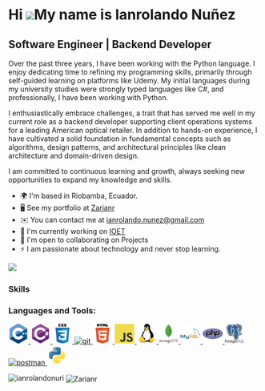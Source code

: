 Hi ![](https://user-images.githubusercontent.com/18350557/176309783-0785949b-9127-417c-8b55-ab5a4333674e.gif)My name is Ianrolando Nuñez
===================================================================================================================================

Software Engineer | Backend Developer
-------------------------------------------------------------

Over the past three years, I have been working with the Python language. I enjoy dedicating time to refining my programming skills, primarily through self-guided learning on platforms like Udemy. My initial languages during my university studies were strongly typed languages like C#, and professionally, I have been working with Python.

I enthusiastically embrace challenges, a trait that has served me well in my current role as a backend developer supporting client operations systems for a leading American optical retailer. In addition to hands-on experience, I have cultivated a solid foundation in fundamental concepts such as algorithms, design patterns, and architectural principles like clean architecture and domain-driven design.

I am committed to continuous learning and growth, always seeking new opportunities to expand my knowledge and skills.
* 🌍  I'm based in Riobamba, Ecuador.
* 🖥️  See my portfolio at [Zarianr](http://github.com/Zarianr?tab=repositories)
* ✉️  You can contact me at [ianrolando.nunez@gmail.com](mailto:ianrolando.nunez@gmail.com)
* 🚀  I'm currently working on [IOET](https://www.ioet.com/)
* 🤝  I'm open to collaborating on Projects
* ⚡  I am passionate about technology and never stop learning.

<a href="https://www.github.com/Zarianr" target="_blank" rel="noreferrer"><img
src="https://img.shields.io/github/followers/kevinjlope?logo=github&style=for-the-badge&color=0891b2&labelColor=1c1917" /></a>
### Skills

<h3 align="left">Languages and Tools:</h3>
<p align="left"> <a href="https://www.w3schools.com/cpp/" target="_blank" rel="noreferrer"> <img src="https://raw.githubusercontent.com/devicons/devicon/master/icons/cplusplus/cplusplus-original.svg" alt="cplusplus" width="40" height="40"/> </a> <a href="https://www.w3schools.com/cs/" target="_blank" rel="noreferrer"> <img src="https://raw.githubusercontent.com/devicons/devicon/master/icons/csharp/csharp-original.svg" alt="csharp" width="40" height="40"/> </a> <a href="https://www.w3schools.com/css/" target="_blank" rel="noreferrer"> <img src="https://raw.githubusercontent.com/devicons/devicon/master/icons/css3/css3-original-wordmark.svg" alt="css3" width="40" height="40"/> </a> <a href="https://git-scm.com/" target="_blank" rel="noreferrer"> <img src="https://www.vectorlogo.zone/logos/git-scm/git-scm-icon.svg" alt="git" width="40" height="40"/> </a> <a href="https://www.w3.org/html/" target="_blank" rel="noreferrer"> <img src="https://raw.githubusercontent.com/devicons/devicon/master/icons/html5/html5-original-wordmark.svg" alt="html5" width="40" height="40"/> </a> <a href="https://developer.mozilla.org/en-US/docs/Web/JavaScript" target="_blank" rel="noreferrer"> <img src="https://raw.githubusercontent.com/devicons/devicon/master/icons/javascript/javascript-original.svg" alt="javascript" width="40" height="40"/> </a> <a href="https://www.linux.org/" target="_blank" rel="noreferrer"> <img src="https://raw.githubusercontent.com/devicons/devicon/master/icons/linux/linux-original.svg" alt="linux" width="40" height="40"/> </a> <a href="https://www.mongodb.com/" target="_blank" rel="noreferrer"> <img src="https://raw.githubusercontent.com/devicons/devicon/master/icons/mongodb/mongodb-original-wordmark.svg" alt="mongodb" width="40" height="40"/> </a> <a href="https://www.mysql.com/" target="_blank" rel="noreferrer"> <img src="https://raw.githubusercontent.com/devicons/devicon/master/icons/mysql/mysql-original-wordmark.svg" alt="mysql" width="40" height="40"/> </a> <a href="https://www.php.net" target="_blank" rel="noreferrer"> <img src="https://raw.githubusercontent.com/devicons/devicon/master/icons/php/php-original.svg" alt="php" width="40" height="40"/> </a> <a href="https://www.postgresql.org" target="_blank" rel="noreferrer"> <img src="https://raw.githubusercontent.com/devicons/devicon/master/icons/postgresql/postgresql-original-wordmark.svg" alt="postgresql" width="40" height="40"/> </a> <a href="https://postman.com" target="_blank" rel="noreferrer"> <img src="https://www.vectorlogo.zone/logos/getpostman/getpostman-icon.svg" alt="postman" width="40" height="40"/> </a> <a href="https://www.python.org" target="_blank" rel="noreferrer"> <img src="https://raw.githubusercontent.com/devicons/devicon/master/icons/python/python-original.svg" alt="python" width="40" height="40"/> </a> </p>


<p><img align="left" src="https://github-readme-stats.vercel.app/api/top-langs?username=Zarianr&show_icons=true&locale=en&layout=compact" alt="ianrolandonuri" /></p>

<p>&nbsp;<img align="center" src="https://github-readme-stats.vercel.app/api?username=Zarianr&show_icons=true&locale=en" alt="Zarianr" /></p>
